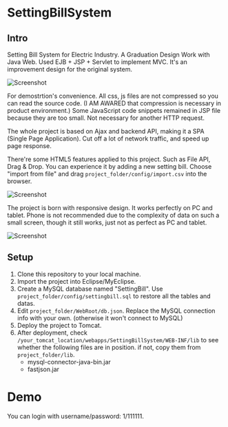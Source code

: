 # SettingBillSystem

## Intro
Setting Bill System for Electric Industry. A Graduation Design Work with Java Web. Used EJB + JSP + Servlet to implement MVC. It's an improvement design for the original system.

![Screenshot](https://github.com/tonghuashuo/SettingBillSystem/blob/master/screenshot/02-select.jpg)

For demostrtion's convenience. All css, js files are not compressed so you can read the source code. (I AM AWARED that compression is necessary in product environment.) Some JavaScript code snippets remained in JSP file because they are too small. Not necessary for another HTTP request.

The whole project is based on Ajax and backend API, making it a SPA (Single Page Application). Cut off a lot of network traffic, and speed up page response.

There're some HTML5 features applied to this project. Such as File API, Drag & Drop. You can experience it by adding a new setting bill. Choose "import from file" and drag `project_folder/config/import.csv` into the browser.

![Screenshot](https://github.com/tonghuashuo/SettingBillSystem/blob/master/screenshot/04-import-from-file.jpg)

The project is born with responsive design. It works perfectly on PC and tablet. Phone is not recommended due to the complexity of data on such a small screen, though it still works, just not as perfect as PC and tablet.

![Screenshot](https://github.com/tonghuashuo/SettingBillSystem/blob/master/screenshot/05-mobile.jpg)

## Setup
1. Clone this repository to your local machine.
2. Import the project into Eclipse/MyEclipse.
3. Create a MySQL database named "SettingBill". Use `project_folder/config/settingbill.sql` to restore all the tables and datas.
4. Edit `project_folder/WebRoot/db.json`. Replace the MySQL connection info with your own. (otherwise it won't connect to MySQL)
5. Deploy the project to Tomcat.
6. After deployment, check `/your_tomcat_location/webapps/SettingBillSystem/WEB-INF/lib` to see whether the following files are in position. if not, copy them from `project_folder/lib`.
    - mysql-connector-java-bin.jar 
    - fastjson.jar

# Demo
You can login with username/password: 1/111111.
